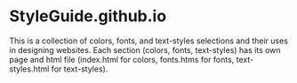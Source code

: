 # StyleGuide.github.io
This is a collection of colors, fonts, and text-styles selections and their uses in designing websites. Each section 
(colors, fonts, text-styles) has its own page and html file (index.html for colors, fonts.htms for fonts, text-styles.html for text-styles).
